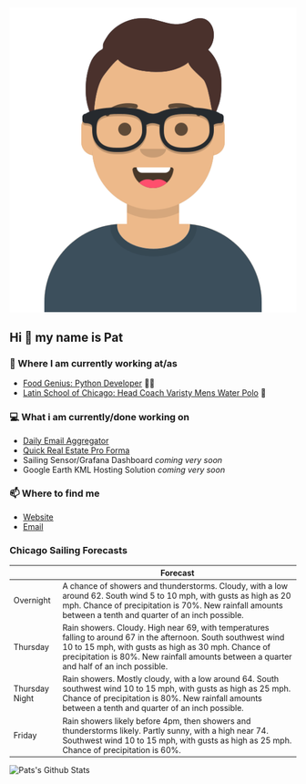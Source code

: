 [![Social banner for p-j-falconer](https://raw.githubusercontent.com/P-J-FALCONER/P-J-FALCONER/master/assets/avataaars.svg)](https://patfalconer.com/)
## Hi :wave: my name is Pat

### 💼 Where I am currently working at/as
- [Food Genius: Python Developer](https://getfoodgenius.com/) 🍔🐍
- [Latin School of Chicago: Head Coach Varisty Mens Water Polo](https://www.latinschool.org/) 🤽


### 💻 What i am currently/done working on
 - [Daily Email Aggregator](https://github.com/P-J-FALCONER/dott_daily_mail)
 - [Quick Real Estate Pro Forma](https://github.com/P-J-FALCONER/henry)
 - Sailing Sensor/Grafana Dashboard *coming very soon*
 - Google Earth KML Hosting Solution *coming very soon*

### 📫 Where to find me
 - [Website](https://patfalconer.com/)
 - [Email](mailto:patrick.j.falconer@gmail.com)


### Chicago Sailing Forecasts
|   | Forecast  |
|---|---|
| Overnight | A chance of showers and thunderstorms. Cloudy, with a low around 62. South wind 5 to 10 mph, with gusts as high as 20 mph. Chance of precipitation is 70%. New rainfall amounts between a tenth and quarter of an inch possible. |
| Thursday | Rain showers. Cloudy. High near 69, with temperatures falling to around 67 in the afternoon. South southwest wind 10 to 15 mph, with gusts as high as 30 mph. Chance of precipitation is 80%. New rainfall amounts between a quarter and half of an inch possible. |
| Thursday Night | Rain showers. Mostly cloudy, with a low around 64. South southwest wind 10 to 15 mph, with gusts as high as 25 mph. Chance of precipitation is 80%. New rainfall amounts between a tenth and quarter of an inch possible. |
| Friday | Rain showers likely before 4pm, then showers and thunderstorms likely. Partly sunny, with a high near 74. Southwest wind 10 to 15 mph, with gusts as high as 25 mph. Chance of precipitation is 60%. |

![Pats's Github Stats](https://github-readme-stats.vercel.app/api?username=p-j-falconer&show_icons=true&theme=radical)
